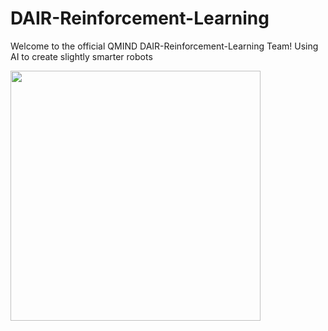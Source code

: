 # DAIR-Reinforcement-Learning
Welcome to the official QMIND DAIR-Reinforcement-Learning Team!
Using AI to create slightly smarter robots

<img src="https://media.giphy.com/media/cFe3qUafjSxGM/giphy.gif" width="400" height="400" />
